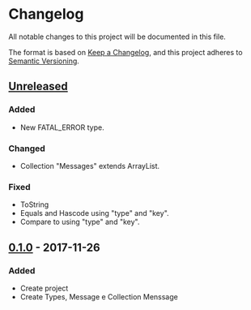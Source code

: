 # Changelog
All notable changes to this project will be documented in this file.

The format is based on [Keep a Changelog](https://keepachangelog.com/en/1.0.0/),
and this project adheres to [Semantic Versioning](https://semver.org/spec/v2.0.0.html).

## [Unreleased]

### Added
- New FATAL_ERROR type.

### Changed
- Collection "Messages" extends ArrayList.

### Fixed
- ToString
- Equals and Hascode using "type" and "key".
- Compare to using "type" and "key".


## [0.1.0] - 2017-11-26
### Added
- Create project
- Create Types, Message e Collection Menssage

[Unreleased]: https://github.com/thiagogarbazza/simple-message/compare/v0.1.0...HEAD
[0.1.0]: https://github.com/thiagogarbazza/simple-message/releases/tag/v0.1.0
